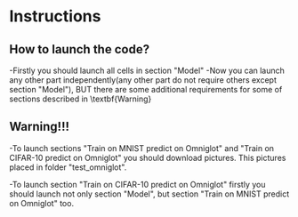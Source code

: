 # Instructions

## How to launch the code?

-Firstly you should launch all cells in section "Model"
-Now you can launch any other part independently(any other part do not require others except section "Model"), BUT there are some additional requirements for some of sections described in \textbf{Warning}

## Warning!!!

-To launch sections "Train on MNIST predict on Omniglot" and "Train on CIFAR-10 predict on Omniglot" you should download pictures.
This pictures placed in folder "test_omniglot".

-To launch section "Train on CIFAR-10 predict on Omniglot" firstly you should launch not only section "Model", but section "Train on MNIST predict on Omniglot" too.

